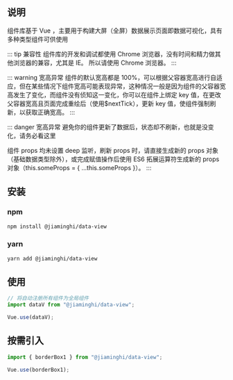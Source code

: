 <!--
 * @Description: datav
 * @Author: 姜泽
 * @Date: 2021-01-20 15:58:31
 * @EditAuthor: 修改人名称
 * @LastEditTime: 2021-05-21 09:25:00
-->

## 说明

组件库基于 Vue ，主要用于构建大屏（全屏）数据展示页面即数据可视化，具有多种类型组件可供使用

::: tip 兼容性
组件库的开发和调试都使用 Chrome 浏览器，没有时间和精力做其他浏览器的兼容，尤其是 IE。
所以请使用 Chrome 浏览器。
:::

::: warning 宽高异常
组件的默认宽高都是 100%，可以根据父容器宽高进行自适应，但在某些情况下组件宽高可能表现异常，这种情况一般是因为组件的父容器宽高发生了变化，而组件没有侦知这一变化，你可以在组件上绑定 key 值，在更改父容器宽高且页面完成重绘后（使用\$nextTick），更新 key 值，使组件强制刷新，以获取正确宽高。
:::

::: danger 宽高异常
避免你的组件更新了数据后，状态却不刷新，也就是没变化，请务必看这里

组件 props 均未设置 deep 监听，刷新 props 时，请直接生成新的 props 对象（基础数据类型除外），或完成赋值操作后使用 ES6 拓展运算符生成新的 props 对象（this.someProps = { ...this.someProps }）。
:::

## 安装

### npm

```sh
npm install @jiaminghi/data-view
```

### yarn

```sh
yarn add @jiaminghi/data-view
```

## 使用

```js
// 将自动注册所有组件为全局组件
import dataV from "@jiaminghi/data-view";

Vue.use(dataV);
```

## 按需引入

```js
import { borderBox1 } from "@jiaminghi/data-view";

Vue.use(borderBox1);
```
